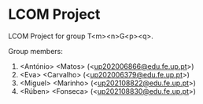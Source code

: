 # LCOM Project

LCOM Project for group T&lt;m&gt;&lt;n&gt;G&lt;p&gt;&lt;q&gt;.

Group members:

1. &lt;António&gt; &lt;Matos&gt; (&lt;up202006866@edu.fe.up.pt&gt;)
2. &lt;Eva&gt; &lt;Carvalho&gt; (&lt;up202006379@edu.fe.up.pt&gt;)
3. &lt;Miguel&gt; &lt;Marinho&gt; (&lt;up202108822@edu.fe.up.pt&gt;)
4. &lt;Rúben&gt; &lt;Fonseca&gt; (&lt;up202108830@edu.fe.up.pt&gt;)
